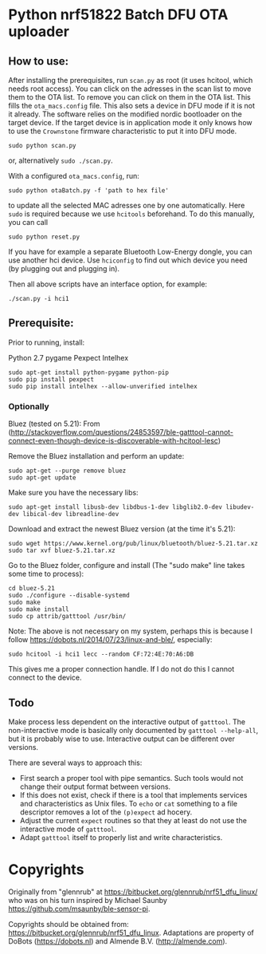 Python nrf51822 Batch DFU OTA uploader
======================================

## How to use:

After installing the prerequisites, run `scan.py` as root (it uses hcitool, which needs root access). You can click on 
the adresses in the scan list to move them to the OTA list. To remove you can click on them in the OTA list. This 
fills the `ota_macs.config` file. This also sets a device in DFU mode if it is not it already.
The software relies on the modified nordic bootloader on the target device. If the target device is in application mode
it only knows how to use the `Crownstone` firmware characteristic to put it into DFU mode.

```
sudo python scan.py
```

or, alternatively `sudo ./scan.py`.

With a configured `ota_macs.config`, run:

```
sudo python otaBatch.py -f 'path to hex file'
```

to update all the selected MAC adresses one by one automatically. Here `sudo` is required because we use `hcitools` 
beforehand. To do this manually, you can call

```
sudo python reset.py
```

If you have for example a separate Bluetooth Low-Energy dongle, you can use another hci device. Use `hciconfig` to
find out which device you need (by plugging out and plugging in).

Then all above scripts have an interface option, for example:

    ./scan.py -i hci1

## Prerequisite:

Prior to running, install:

Python 2.7
pygame
Pexpect
Intelhex

```
sudo apt-get install python-pygame python-pip
sudo pip install pexpect
sudo pip install intelhex --allow-unverified intelhex
```

### Optionally

Bluez (tested on 5.21): 
From (http://stackoverflow.com/questions/24853597/ble-gatttool-cannot-connect-even-though-device-is-discoverable-with-hcitool-lesc)

Remove the Bluez installation and perform an update:

```
sudo apt-get --purge remove bluez
sudo apt-get update
```
Make sure you have the necessary libs:
```
sudo apt-get install libusb-dev libdbus-1-dev libglib2.0-dev libudev-dev libical-dev libreadline-dev
```

Download and extract the newest Bluez version (at the time it's 5.21):
```
sudo wget https://www.kernel.org/pub/linux/bluetooth/bluez-5.21.tar.xz
sudo tar xvf bluez-5.21.tar.xz
```
Go to the Bluez folder, configure and install (The "sudo make" line takes some time to process):

```
cd bluez-5.21
sudo ./configure --disable-systemd
sudo make
sudo make install
sudo cp attrib/gatttool /usr/bin/
```

Note: The above is not necessary on my system, perhaps this is because I follow <https://dobots.nl/2014/07/23/linux-and-ble/>,
especially:

    sudo hcitool -i hci1 lecc --random CF:72:4E:70:A6:DB

This gives me a proper connection handle. If I do not do this I cannot connect to the device.

## Todo

Make process less dependent on the interactive output of `gatttool`. The non-interactive mode is basically only
documented by `gatttool --help-all`, but it is probably wise to use. Interactive output can be different over versions.

There are several ways to approach this:

* First search a proper tool with pipe semantics. Such tools would not change their output format between versions.
* If this does not exist, check if there is a tool that implements services and characteristics as Unix files. To `echo` or `cat` something to a file descriptor removes a lot of the `(p)expect` ad hocery.
* Adjust the current `expect` routines so that they at least do not use the interactive mode of `gatttool`.
* Adapt `gatttool` itself to properly list and write characteristics.

# Copyrights

Originally from "glennrub" at <https://bitbucket.org/glennrub/nrf51_dfu_linux/> who was on his turn inspired by 
Michael Saunby <https://github.com/msaunby/ble-sensor-pi>.

Copyrights should be obtained from: <https://bitbucket.org/glennrub/nrf51_dfu_linux>. Adaptations are property of
DoBots (<https://dobots.nl>) and Almende B.V. (<http://almende.com>).


